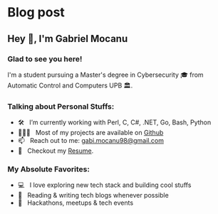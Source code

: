 # Blog post

## Hey 👋, I'm Gabriel Mocanu

### Glad to see you here!

I'm a student pursuing a Master's degree in Cybersecurity 🎓 from Automatic Control and Computers UPB 🏛.

### Talking about Personal Stuffs:

- 🛠 &nbsp; I’m currently working with Perl, C, C#, .NET, Go, Bash, Python <br/>
- 👨🏻‍💻 &nbsp; Most of my projects are available on [Github](https://github.com/gabrielmocanu)
- 📫 &nbsp; Reach out to me: gabi.mocanu98@gmail.com
- 📝 &nbsp; Checkout my [Resume](https://github.com/gabrielmocanu/gabrielmocanu/blob/master/resume.pdf).

### My Absolute Favorites:

- 💻 &nbsp; I love exploring new tech stack and building cool stuffs
- 📰 &nbsp; Reading & writing tech blogs whenever possible
- 🍕 &nbsp; Hackathons, meetups & tech events
